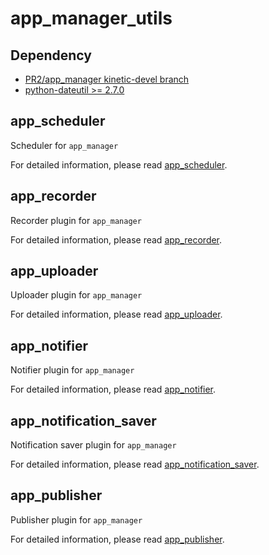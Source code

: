 # app_manager_utils

## Dependency

- [PR2/app_manager kinetic-devel branch](https://github.com/PR2/app_manager)
- [python-dateutil >= 2.7.0](https://github.com/dateutil/dateutil)

## app_scheduler

Scheduler for `app_manager`

For detailed information, please read [app_scheduler](app_scheduler/README.md).

## app_recorder

Recorder plugin for `app_manager`

For detailed information, please read [app_recorder](app_recorder/README.md).

## app_uploader

Uploader plugin for `app_manager`

For detailed information, please read [app_uploader](app_uploader/README.md).

## app_notifier

Notifier plugin for `app_manager`

For detailed information, please read [app_notifier](app_notifier/README.md).

## app_notification_saver

Notification saver plugin for `app_manager`

For detailed information, please read [app_notification_saver](app_notification_saver/README.md).

## app_publisher

Publisher plugin for `app_manager`

For detailed information, please read [app_publisher](app_publisher/README.md).
